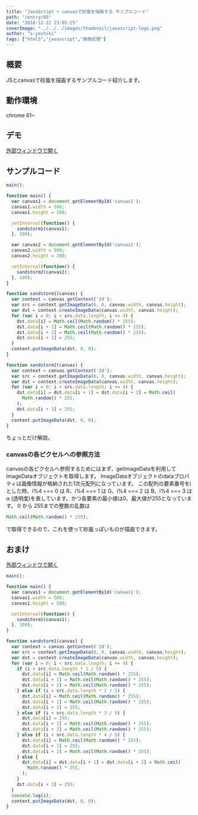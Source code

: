```yaml
---
title: "JavaScript + canvasで砂嵐を描画する サンプルコード"
path: "/entry/85"
date: "2018-12-12 23:05:25"
coverImage: "../../../images/thumbnail/javascript-logo.png"
author: "s-yoshiki"
tags: ["html5","javascript","画像処理"]
---
```


## 概要

JSとcanvasで砂嵐を描画するサンプルコード紹介します。

## 動作環境

chrome 61~

## デモ

<script async="" src="//jsfiddle.net/s_yoshiki/k20by3zg/16/embed/result/dark/"></script>

<a href="https://jsfiddle.net/s_yoshiki/k20by3zg/16/show">外部ウィンドウで開く</a>

## サンプルコード

```js
main();

function main() {
  var canvas1 = document.getElementById('canvas1');
  canvas1.width = 500;
  canvas1.height = 200;

  setInterval(function() {
    sandstorm1(canvas1);
  }, 100);

  var canvas2 = document.getElementById('canvas2');
  canvas2.width = 500;
  canvas2.height = 200;

  setInterval(function() {
    sandstorm2(canvas2);
  }, 100);
}

function sandstorm1(canvas) {
  var context = canvas.getContext('2d');
  var src = context.getImageData(0, 0, canvas.width, canvas.height);
  var dst = context.createImageData(canvas.width, canvas.height);
  for (var i = 0; i < src.data.length; i += 4) {
    dst.data[i] = Math.ceil(Math.random() * 255);
    dst.data[i + 1] = Math.ceil(Math.random() * 255);
    dst.data[i + 2] = Math.ceil(Math.random() * 255);
    dst.data[i + 3] = 255;
  }
  context.putImageData(dst, 0, 0);
}

function sandstorm2(canvas) {
  var context = canvas.getContext('2d');
  var src = context.getImageData(0, 0, canvas.width, canvas.height);
  var dst = context.createImageData(canvas.width, canvas.height);
  for (var i = 0; i < src.data.length; i += 4) {
    dst.data[i] = dst.data[i + 1] = dst.data[i + 2] = Math.ceil(
      Math.random() * 255,
    );
    dst.data[i + 3] = 255;
  }
  context.putImageData(dst, 0, 0);
}
```

ちょっとだけ解説。

### canvasの各ピクセルへの参照方法

canvasの各ピクセルへ参照するためにはまず、getImageDataを利用してImageDataオブジェクトを取得します。
ImageDataオブジェクトのdataプロパティは画像情報が格納された1次元配列になっています。
この配列の要素番号をiとした時、i%4 === 0 は R、i%4 === 1 は G、i%4 === 2 は B、i%4 === 3 は α (透明度)を表しています。かつ各要素の最小値は0、最大値が255となっています。
0 から 255までの整数の乱数は

```js
Math.ceil(Math.random() * 255);
```

で取得できるので、これを使って砂嵐っぽいものが描画できます。

## おまけ

<script async="" src="//jsfiddle.net/s_yoshiki/k20by3zg/29/embed/result/"></script>

<a href="http://jsfiddle.net/s_yoshiki/k20by3zg/29/show">外部ウィンドウで開く</a>

```js
main();

function main() {
  var canvas1 = document.getElementById('canvas1');
  canvas1.width = 500;
  canvas1.height = 500;

  setInterval(function() {
    sandstorm1(canvas1);
  }, 100);
}

function sandstorm1(canvas) {
  var context = canvas.getContext('2d');
  var src = context.getImageData(0, 0, canvas.width, canvas.height);
  var dst = context.createImageData(canvas.width, canvas.height);
  for (var i = 0; i < src.data.length; i += 4) {
    if (i < src.data.length * 1 / 5) {
      dst.data[i] = Math.ceil(Math.random() * 255);
      dst.data[i + 1] = Math.ceil(Math.random() * 255);
      dst.data[i + 2] = Math.ceil(Math.random() * 255);
    } else if (i < src.data.length * 2 / 5) {
      dst.data[i] = Math.ceil(Math.random() * 255);
      dst.data[i + 1] = Math.ceil(Math.random() * 255);
      dst.data[i + 2] = 255;
    } else if (i < src.data.length * 3 / 5) {
      dst.data[i] = 255;
      dst.data[i + 1] = Math.ceil(Math.random() * 255);
      dst.data[i + 2] = Math.ceil(Math.random() * 255);
    } else if (i < src.data.length * 4 / 5) {
      dst.data[i] = Math.ceil(Math.random() * 255);
      dst.data[i + 1] = 255;
      dst.data[i + 2] = Math.ceil(Math.random() * 255);
    } else {
      dst.data[i] = dst.data[i + 1] = dst.data[i + 2] = Math.ceil(
        Math.random() * 255,
      );
    }
    dst.data[i + 3] = 255;
  }
  console.log(i);
  context.putImageData(dst, 0, 0);
}
```
